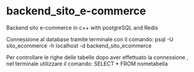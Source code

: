 # backend_sito_e-commerce
Backend sito e-commerce in c++ with postgreSQL and Redis


Connessione al database tramite terminale con il comando:
psql -U sito_ecommerce -h localhost -d backend_sito_ecommerce

Per controllare le righe delle tabelle dopo aver effettuato la connessione , nel terminale utilizzare il comando:
SELECT * FROM nometabella
